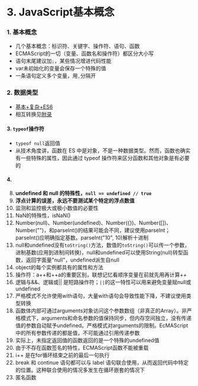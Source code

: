 # 3. JavaScript基本概念

### 1. 基本概念

* 几个基本概念：标识符、关键字、操作符、语句、函数
* ECMAScript的一切（变量、函数名和操作符）都区分大小写
* 语句末尾建议加`;`，某些情况增进代码性能
* var未初始化的变量会保存一个特殊的值
* 一条语句定义多个变量，用`,`分隔开

### 2. 数据类型

* [基本+复杂+ES6](../datatype/)
* 相互转换见[附录](../appendix/data-type-conversion.md)

#### 3. `typeof`操作符
* `typeof null`返回值
* 从技术角度讲，函数在 ES 中是对象，不是一种数据类型。然而，函数也确实有一些特殊的属性，因此通过 typeof 操作符来区分函数和其他对象是有必要的

#### 4. 

8. **undefined 和 null 的特殊性，`null == undefined // true`**<br/>
9. **浮点计算的误差，永远不要测试某个特定的浮点数值**<br/>
10. 监测和监控极大或极小数值的必要性
11. NaN的特殊性，isNaN\(\)
12. Number\(null\)、Number\(undefined\)、Number\({}\)、Number\(\[\]\)、Number\(""\)，和parseInt\(\)的结果可能会不同，建议使用parseInt；parseInt\(\)应明确指定基数。parseInt\("10", 10\)解析十进制
13. null和undefined没有`toString()`方法，数值的`toString()`可以传一个参数，进制基数\(应用到进制间转换\)，null和undefined可以使用String\(null\)转型函数，返回字面量"null"，undefined派生自null
14. object的每个实例都具有的属性和方法
15. 操作符：a++和++a的重要区别，联想记忆看顺序变量在前就先用再计算++
16. 逻辑与&&、逻辑或\|\|  是短路操作符；`||`的这一特性可以用来避免变量赋null或undefined
17. 严格模式不允许使用with语句，大量with语句会导致性能下降，不建议使用类型转换
18. 函数体内部可通过arguments对象访问这个参数数组（非真正的Array）。非严格模式下，arguments和命名参数的值保持同步，但内存空间独立，没有传递值的参数自动赋予undefined。严格模式对arguments的限制。EcMAScript中的所有参数传递的都是值，不可能通过引用传递参数
19. 实际上，未指定返回值的函数返回的是一个特殊的undefined值
20. 由于不存在函数签名的特性，ECMAScript函数不能被重载
21. i++    是在for循环结束之前的最后一句执行
22. break 和 continue 语句都可以与 label 语句联合使用，从而返回代码中特定的位置。这种联合使用的情况多发生在循环嵌套的情况下
23. 匿名函数

